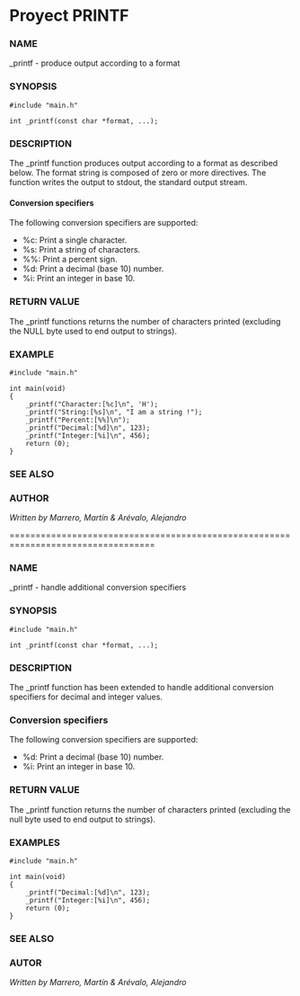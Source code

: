 # Proyect PRINTF

### NAME
_printf - produce output according to a format

### SYNOPSIS

```text
#include "main.h"

int _printf(const char *format, ...);
```
### DESCRIPTION

The _printf function produces output according to a format as described below. The format string is composed of zero or more directives. The function writes the output to stdout, the standard output stream.

#### **Conversion specifiers**

The following conversion specifiers are supported:


- %c: Print a single character.
- %s: Print a string of characters.
- %%: Print a percent sign.
- %d: Print a decimal (base 10) number.
- %i: Print an integer in base 10.


### RETURN VALUE

The _printf functions returns the number of characters printed (excluding the NULL byte used to end output to strings).

### EXAMPLE

```text
#include "main.h"

int main(void)
{
    _printf("Character:[%c]\n", 'H');
    _printf("String:[%s]\n", "I am a string !");
    _printf("Percent:[%%]\n");
    _printf("Decimal:[%d]\n", 123);
    _printf("Integer:[%i]\n", 456);
    return (0);
}
```

### SEE ALSO


### AUTHOR

_Written by Marrero, Martín & Arévalo, Alejandro_

==================================================================================


### NAME

_printf - handle additional conversion specifiers

### SYNOPSIS

```text
#include "main.h"

int _printf(const char *format, ...);
```

### DESCRIPTION

The _printf function has been extended to handle additional conversion specifiers for decimal and integer values.


### **Conversion specifiers**

The following conversion specifiers are supported:

- %d: Print a decimal (base 10) number.
- %i: Print an integer in base 10.


### RETURN VALUE

The _printf function returns the number of characters printed (excluding the null byte used to end output to strings).

### EXAMPLES

```text
#include "main.h"

int main(void)
{
    _printf("Decimal:[%d]\n", 123);
    _printf("Integer:[%i]\n", 456);
    return (0);
}
```

### SEE ALSO


### AUTOR

_Written by Marrero, Martín & Arévalo, Alejandro_


